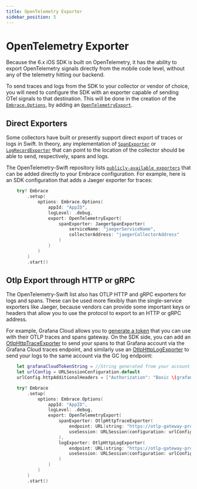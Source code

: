 ```yaml
---
title: OpenTelemetry Exporter
sidebar_position: 5
---
```


# OpenTelemetry Exporter

Because the 6.x iOS SDK is built on OpenTelemetry, it has the ability to export OpenTelemetry signals directly from the mobile code level, without any of the telemetry hitting our backend.

To send traces and logs from the SDK to your collector or vendor of choice, you will need to configure the SDK with an exporter capable of sending OTel signals to that destination. This will be done in the creation of the [`Embrace.Options`](./embrace-options.md), by adding an [`OpenTelemetryExport`](https://github.com/embrace-io/embrace-apple-sdk/blob/main/Sources/EmbraceCore/Public/OpenTelemetryExport.swift).

## Direct Exporters

Some collectors have built or presently support direct export of traces or logs in Swift. In theory, any implementation of [`SpanExporter`](https://github.com/open-telemetry/opentelemetry-swift/blob/main/Sources/OpenTelemetrySdk/Trace/Export/SpanExporter.swift) or [`LogRecordExporter`](https://github.com/open-telemetry/opentelemetry-swift/blob/main/Sources/OpenTelemetrySdk/Logs/Export/LogRecordExporter.swift) that can point to the location of the collector should be able to send, respectively, spans and logs.

The OpenTelemetry-Swift repository lists [`publicly-available exporters`](https://github.com/open-telemetry/opentelemetry-swift/tree/main/Sources/Exporters) that can be added directly to your Embrace configuration. For example, here is an SDK configuration that adds a Jaeger exporter for traces:

```swift
    try? Embrace
        .setup(
            options: Embrace.Options(
                appId: "AppID",
                logLevel: .debug,
                export: OpenTelemetryExport(
                    spanExporter: JaegerSpanExporter(
                        serviceName: "jaegerServiceName",
                        collectorAddress: "jaegerCollectorAddress"
                    )
                )
            )
        )
        .start()
```

## Otlp Export through HTTP or gRPC

The OpenTelemetry-Swift list also has OTLP HTTP and gRPC exporters for logs and spans. These can be used more flexibly than the single-service exporters like Jaeger, because vendors can provide some important keys or headers that allow you to use the protocol to export to an HTTP or gRPC address.

For example, Grafana Cloud allows you to [generate a token](/docs/data-destinations/grafana-cloud-setup.md#access-policytoken) that you can use with their OTLP traces and spans gateway. On the SDK side, you can add an [OtlpHttpTraceExporter](https://github.com/open-telemetry/opentelemetry-swift/blob/main/Sources/Exporters/OpenTelemetryProtocolHttp/trace/OtlpHttpTraceExporter.swift) to send your spans to that Grafana account via the Grafana Cloud traces endpoint, and similarly use an [OtlpHttpLogExporter](https://github.com/open-telemetry/opentelemetry-swift/blob/main/Sources/Exporters/OpenTelemetryProtocolHttp/logs/OtlpHttpLogExporter.swift) to send your logs to the same account via the GC log endpoint:

```swift
    let grafanaCloudTokenString = //String generated from your account
    let urlConfig = URLSessionConfiguration.default
    urlConfig.httpAdditionalHeaders = ["Authorization": "Basic \(grafanaCloudTokenString)"]

    try? Embrace
        .setup(
            options: Embrace.Options(
                appId: "AppID",
                logLevel: .debug,
                export: OpenTelemetryExport(
                    spanExporter: OtlpHttpTraceExporter(
                        endpoint: URL(string: "https://otlp-gateway-prod-us-west-0.grafana.net/otlp/v1/traces")!,
                        useSession: URLSession(configuration: urlConfig)
                    ),
                    logExporter: OtlpHttpLogExporter(
                        endpoint: URL(string: "https://otlp-gateway-prod-us-west-0.grafana.net/otlp/v1/logs")!,
                        useSession: URLSession(configuration: urlConfig)
                    )
                )
            )
        )
        .start()
```
